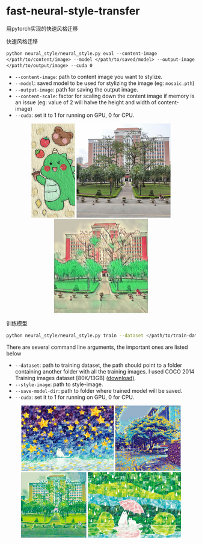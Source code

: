 # fast-neural-style-transfer
用pytorch实现的快速风格迁移

快速风格迁移
```
python neural_style/neural_style.py eval --content-image </path/to/content/image> --model </path/to/saved/model> --output-image </path/to/output/image> --cuda 0
```
* `--content-image`: path to content image you want to stylize.
* `--model`: saved model to be used for stylizing the image (eg: `mosaic.pth`)
* `--output-image`: path for saving the output image.
* `--content-scale`: factor for scaling down the content image if memory is an issue (eg: value of 2 will halve the height and width of content-image)
* `--cuda`: set it to 1 for running on GPU, 0 for CPU.

<p align="center">
    <img src="images/style-images/Little_dinosaur.jpg" height="250px">
    <img src="images/content-images/building.jpg" height="250px">
    <img src="images/output-images/Little_dinosaur.png" height="250px">
</p>

训练模型
```bash
python neural_style/neural_style.py train --dataset </path/to/train-dataset> --style-image </path/to/style/image> --save-model-dir </path/to/save-model/folder> --epochs 2 --cuda 1
```

There are several command line arguments, the important ones are listed below
* `--dataset`: path to training dataset, the path should point to a folder containing another folder with all the training images. I used COCO 2014 Training images dataset [80K/13GB] [(download)](http://mscoco.org/dataset/#download).
* `--style-image`: path to style-image.
* `--save-model-dir`: path to folder where trained model will be saved.
* `--cuda`: set it to 1 for running on GPU, 0 for CPU.

<p align="center">
  <img src='images/style-images/blue_star.jpg' height="174px">
  <img src='images/output-images/blue_star.png' height="174px">
  <br>
  <img src='images/output-images/green.png' height="174px">
  <img src='images/style-images/green.jpg' height="174px">
</p>
